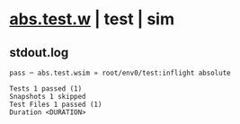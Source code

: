 # [abs.test.w](../../../../../../examples/tests/sdk_tests/math/abs.test.w) | test | sim

## stdout.log
```log
pass ─ abs.test.wsim » root/env0/test:inflight absolute

Tests 1 passed (1)
Snapshots 1 skipped
Test Files 1 passed (1)
Duration <DURATION>
```


